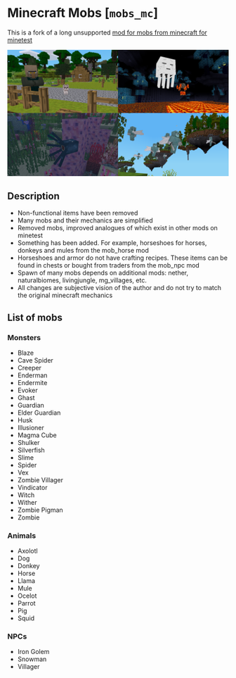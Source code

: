 # Minecraft Mobs [`mobs_mc`]

This is a fork of a long unsupported [mod for mobs from minecraft for minetest](https://github.com/maikerumine/mobs_mc)

![Preview](./screenshot.png)

## Description

* Non-functional items have been removed
* Many mobs and their mechanics are simplified
* Removed mobs, improved analogues of which exist in other mods on minetest
* Something has been added. For example, horseshoes for horses, donkeys and mules from the mob_horse mod
* Horseshoes and armor do not have crafting recipes. These items can be found in chests or bought from traders from the mob_npc mod
* Spawn of many mobs depends on additional mods: nether, naturalbiomes, livingjungle, mg_villages, etc.
* All changes are subjective vision of the author and do not try to match the original minecraft mechanics

## List of mobs

### Monsters

* Blaze
* Cave Spider
* Creeper
* Enderman
* Endermite
* Evoker
* Ghast
* Guardian
* Elder Guardian
* Husk
* Illusioner
* Magma Cube
* Shulker
* Silverfish
* Slime
* Spider
* Vex
* Zombie Villager
* Vindicator
* Witch
* Wither
* Zombie Pigman
* Zombie

### Animals

* Axolotl
* Dog
* Donkey
* Horse
* Llama
* Mule
* Ocelot
* Parrot
* Pig
* Squid

### NPCs

* Iron Golem
* Snowman
* Villager
